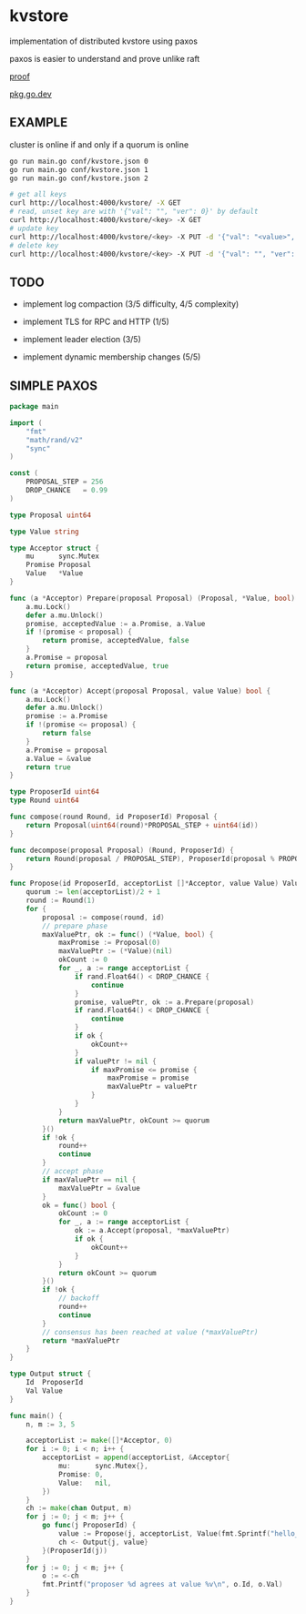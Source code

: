 # kvstore

implementation of distributed kvstore using paxos

paxos is easier to understand and prove unlike raft

[proof](https://github.com/khanh101/khanh101.github.io/blob/master/blog/pdf/paxos-algorithm.pdf)

[pkg.go.dev](https://pkg.go.dev/github.com/khanh101/paxos)

## EXAMPLE

cluster is online if and only if a quorum is online

```bash
go run main.go conf/kvstore.json 0
go run main.go conf/kvstore.json 1
go run main.go conf/kvstore.json 2
```

```bash
# get all keys
curl http://localhost:4000/kvstore/ -X GET
# read, unset key are with '{"val": "", "ver": 0}' by default 
curl http://localhost:4000/kvstore/<key> -X GET
# update key 
curl http://localhost:4000/kvstore/<key> -X PUT -d '{"val": "<value>", "ver": <ver>}'
# delete key
curl http://localhost:4000/kvstore/<key> -X PUT -d '{"val": "", "ver": <ver>}'
```


## TODO 

- implement log compaction (3/5 difficulty, 4/5 complexity)

- implement TLS for RPC and HTTP (1/5)

- implement leader election (3/5)

- implement dynamic membership changes (5/5)

## SIMPLE PAXOS

```go
package main

import (
	"fmt"
	"math/rand/v2"
	"sync"
)

const (
	PROPOSAL_STEP = 256
	DROP_CHANCE   = 0.99
)

type Proposal uint64

type Value string

type Acceptor struct {
	mu      sync.Mutex
	Promise Proposal
	Value   *Value
}

func (a *Acceptor) Prepare(proposal Proposal) (Proposal, *Value, bool) {
	a.mu.Lock()
	defer a.mu.Unlock()
	promise, acceptedValue := a.Promise, a.Value
	if !(promise < proposal) {
		return promise, acceptedValue, false
	}
	a.Promise = proposal
	return promise, acceptedValue, true
}

func (a *Acceptor) Accept(proposal Proposal, value Value) bool {
	a.mu.Lock()
	defer a.mu.Unlock()
	promise := a.Promise
	if !(promise <= proposal) {
		return false
	}
	a.Promise = proposal
	a.Value = &value
	return true
}

type ProposerId uint64
type Round uint64

func compose(round Round, id ProposerId) Proposal {
	return Proposal(uint64(round)*PROPOSAL_STEP + uint64(id))
}

func decompose(proposal Proposal) (Round, ProposerId) {
	return Round(proposal / PROPOSAL_STEP), ProposerId(proposal % PROPOSAL_STEP)
}

func Propose(id ProposerId, acceptorList []*Acceptor, value Value) Value {
	quorum := len(acceptorList)/2 + 1
	round := Round(1)
	for {
		proposal := compose(round, id)
		// prepare phase
		maxValuePtr, ok := func() (*Value, bool) {
			maxPromise := Proposal(0)
			maxValuePtr := (*Value)(nil)
			okCount := 0
			for _, a := range acceptorList {
				if rand.Float64() < DROP_CHANCE {
					continue
				}
				promise, valuePtr, ok := a.Prepare(proposal)
				if rand.Float64() < DROP_CHANCE {
					continue
				}
				if ok {
					okCount++
				}
				if valuePtr != nil {
					if maxPromise <= promise {
						maxPromise = promise
						maxValuePtr = valuePtr
					}
				}
			}
			return maxValuePtr, okCount >= quorum
		}()
		if !ok {
			round++
			continue
		}
		// accept phase
		if maxValuePtr == nil {
			maxValuePtr = &value
		}
		ok = func() bool {
			okCount := 0
			for _, a := range acceptorList {
				ok := a.Accept(proposal, *maxValuePtr)
				if ok {
					okCount++
				}
			}
			return okCount >= quorum
		}()
		if !ok {
			// backoff
			round++
			continue
		}
		// consensus has been reached at value (*maxValuePtr)
		return *maxValuePtr
	}
}

type Output struct {
	Id  ProposerId
	Val Value
}

func main() {
	n, m := 3, 5

	acceptorList := make([]*Acceptor, 0)
	for i := 0; i < n; i++ {
		acceptorList = append(acceptorList, &Acceptor{
			mu:      sync.Mutex{},
			Promise: 0,
			Value:   nil,
		})
	}
	ch := make(chan Output, m)
	for j := 0; j < m; j++ {
		go func(j ProposerId) {
			value := Propose(j, acceptorList, Value(fmt.Sprintf("hello_%d", j)))
			ch <- Output{j, value}
		}(ProposerId(j))
	}
	for j := 0; j < m; j++ {
		o := <-ch
		fmt.Printf("proposer %d agrees at value %v\n", o.Id, o.Val)
	}
}

```


